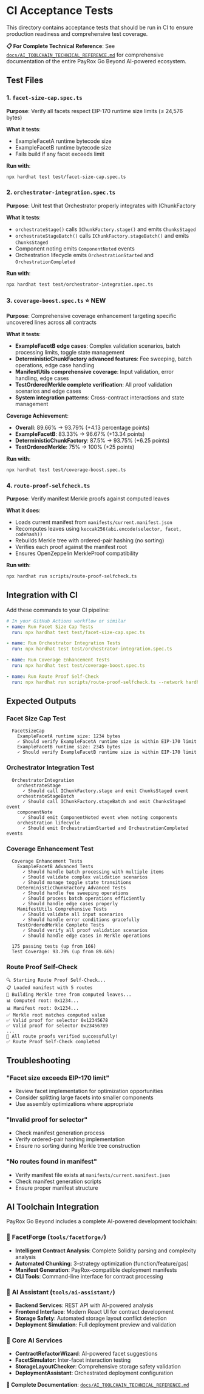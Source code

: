 # CI Acceptance Tests

This directory contains acceptance tests that should be run in CI to ensure production readiness and
comprehensive test coverage.

**📋 For Complete Technical Reference**: See
[`docs/AI_TOOLCHAIN_TECHNICAL_REFERENCE.md`](../docs/AI_TOOLCHAIN_TECHNICAL_REFERENCE.md) for
comprehensive documentation of the entire PayRox Go Beyond AI-powered ecosystem.

## Test Files

### 1. `facet-size-cap.spec.ts`

**Purpose**: Verify all facets respect EIP-170 runtime size limits (≤ 24,576 bytes)

**What it tests**:

- ExampleFacetA runtime bytecode size
- ExampleFacetB runtime bytecode size
- Fails build if any facet exceeds limit

**Run with**:

```bash
npx hardhat test test/facet-size-cap.spec.ts
```

### 2. `orchestrator-integration.spec.ts`

**Purpose**: Unit test that Orchestrator properly integrates with IChunkFactory

**What it tests**:

- `orchestrateStage()` calls `IChunkFactory.stage()` and emits `ChunksStaged`
- `orchestrateStageBatch()` calls `IChunkFactory.stageBatch()` and emits `ChunksStaged`
- Component noting emits `ComponentNoted` events
- Orchestration lifecycle emits `OrchestrationStarted` and `OrchestrationCompleted`

**Run with**:

```bash
npx hardhat test test/orchestrator-integration.spec.ts
```

### 3. `coverage-boost.spec.ts` ⭐ **NEW**

**Purpose**: Comprehensive coverage enhancement targeting specific uncovered lines across all
contracts

**What it tests**:

- **ExampleFacetB edge cases**: Complex validation scenarios, batch processing limits, toggle state
  management
- **DeterministicChunkFactory advanced features**: Fee sweeping, batch operations, edge case
  handling
- **ManifestUtils comprehensive coverage**: Input validation, error handling, edge cases
- **TestOrderedMerkle complete verification**: All proof validation scenarios and edge cases
- **System integration patterns**: Cross-contract interactions and state management

**Coverage Achievement**:

- **Overall**: 89.66% → 93.79% (+4.13 percentage points)
- **ExampleFacetB**: 83.33% → 96.67% (+13.34 points)
- **DeterministicChunkFactory**: 87.5% → 93.75% (+6.25 points)
- **TestOrderedMerkle**: 75% → 100% (+25 points)

**Run with**:

```bash
npx hardhat test test/coverage-boost.spec.ts
```

### 4. `route-proof-selfcheck.ts`

**Purpose**: Verify manifest Merkle proofs against computed leaves

**What it does**:

- Loads current manifest from `manifests/current.manifest.json`
- Recomputes leaves using `keccak256(abi.encode(selector, facet, codehash))`
- Rebuilds Merkle tree with ordered-pair hashing (no sorting)
- Verifies each proof against the manifest root
- Ensures OpenZeppelin MerkleProof compatibility

**Run with**:

```bash
npx hardhat run scripts/route-proof-selfcheck.ts
```

## Integration with CI

Add these commands to your CI pipeline:

```yaml
# In your GitHub Actions workflow or similar
- name: Run Facet Size Cap Tests
  run: npx hardhat test test/facet-size-cap.spec.ts

- name: Run Orchestrator Integration Tests
  run: npx hardhat test test/orchestrator-integration.spec.ts

- name: Run Coverage Enhancement Tests
  run: npx hardhat test test/coverage-boost.spec.ts

- name: Run Route Proof Self-Check
  run: npx hardhat run scripts/route-proof-selfcheck.ts --network hardhat
```

## Expected Outputs

### Facet Size Cap Test

```text
  FacetSizeCap
    ExampleFacetA runtime size: 1234 bytes
    ✓ Should verify ExampleFacetA runtime size is within EIP-170 limit
    ExampleFacetB runtime size: 2345 bytes
    ✓ Should verify ExampleFacetB runtime size is within EIP-170 limit
```

### Orchestrator Integration Test

```text
  OrchestratorIntegration
    orchestrateStage
      ✓ Should call IChunkFactory.stage and emit ChunksStaged event
    orchestrateStageBatch
      ✓ Should call IChunkFactory.stageBatch and emit ChunksStaged event
    componentNote
      ✓ Should emit ComponentNoted event when noting components
    orchestration lifecycle
      ✓ Should emit OrchestrationStarted and OrchestrationCompleted events
```

### Coverage Enhancement Test

```text
  Coverage Enhancement Tests
    ExampleFacetB Advanced Tests
      ✓ Should handle batch processing with multiple items
      ✓ Should validate complex validation scenarios
      ✓ Should manage toggle state transitions
    DeterministicChunkFactory Advanced Tests
      ✓ Should handle fee sweeping operations
      ✓ Should process batch operations efficiently
      ✓ Should handle edge cases properly
    ManifestUtils Comprehensive Tests
      ✓ Should validate all input scenarios
      ✓ Should handle error conditions gracefully
    TestOrderedMerkle Complete Tests
      ✓ Should verify all proof validation scenarios
      ✓ Should handle edge cases in Merkle operations

  175 passing tests (up from 166)
  Test Coverage: 93.79% (up from 89.66%)
```

### Route Proof Self-Check

```text
🔍 Starting Route Proof Self-Check...
📋 Loaded manifest with 5 routes
🌳 Building Merkle tree from computed leaves...
📊 Computed root: 0x1234...
📊 Manifest root: 0x1234...
✅ Merkle root matches computed value
✅ Valid proof for selector 0x12345678
✅ Valid proof for selector 0x23456789
...
🎯 All route proofs verified successfully!
✅ Route Proof Self-Check completed
```

## Troubleshooting

### "Facet size exceeds EIP-170 limit"

- Review facet implementation for optimization opportunities
- Consider splitting large facets into smaller components
- Use assembly optimizations where appropriate

### "Invalid proof for selector"

- Check manifest generation process
- Verify ordered-pair hashing implementation
- Ensure no sorting during Merkle tree construction

### "No routes found in manifest"

- Verify manifest file exists at `manifests/current.manifest.json`
- Check manifest generation scripts
- Ensure proper manifest structure

## AI Toolchain Integration

PayRox Go Beyond includes a complete AI-powered development toolchain:

### 🤖 **FacetForge** (`tools/facetforge/`)

- **Intelligent Contract Analysis**: Complete Solidity parsing and complexity analysis
- **Automated Chunking**: 3-strategy optimization (function/feature/gas)
- **Manifest Generation**: PayRox-compatible deployment manifests
- **CLI Tools**: Command-line interface for contract processing

### 🎨 **AI Assistant** (`tools/ai-assistant/`)

- **Backend Services**: REST API with AI-powered analysis
- **Frontend Interface**: Modern React UI for contract development
- **Storage Safety**: Automated storage layout conflict detection
- **Deployment Simulation**: Full deployment preview and validation

### 🧠 **Core AI Services**

- **ContractRefactorWizard**: AI-powered facet suggestions
- **FacetSimulator**: Inter-facet interaction testing
- **StorageLayoutChecker**: Comprehensive storage safety validation
- **DeploymentAssistant**: Orchestrated deployment configuration

**📖 Complete Documentation**:
[`docs/AI_TOOLCHAIN_TECHNICAL_REFERENCE.md`](../docs/AI_TOOLCHAIN_TECHNICAL_REFERENCE.md)
